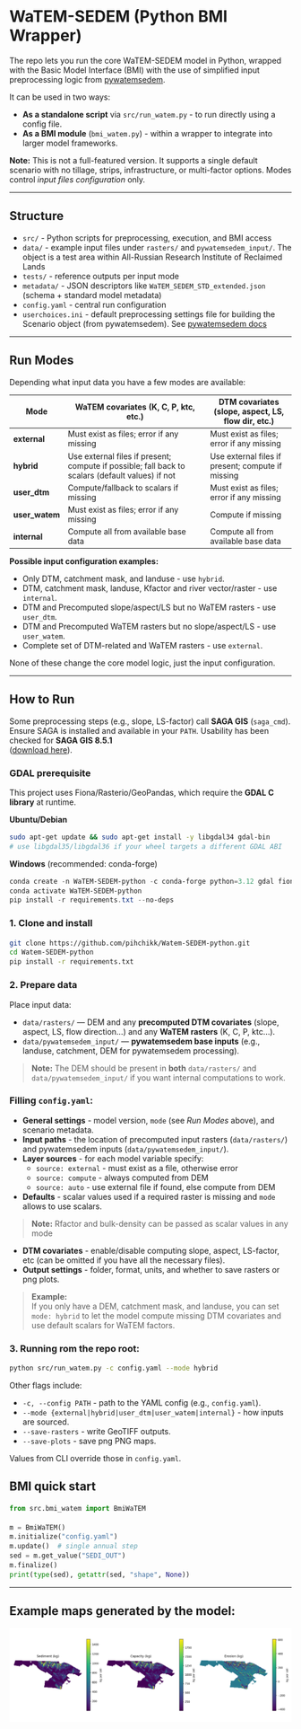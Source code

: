# WaTEM-SEDEM (Python BMI Wrapper)

The repo lets you run the core WaTEM-SEDEM model in Python, wrapped with the Basic Model Interface (BMI) with the use of simplified input preprocessing logic from [pywatemsedem](https://github.com/watem-sedem/pywatemsedem).

It can be used in two ways:

- **As a standalone script** via `src/run_watem.py` - to run directly using a config file.  
- **As a BMI module** (`bmi_watem.py`) - within a wrapper to integrate into larger model frameworks.

**Note:** This is not a full-featured version. It supports a single default scenario with no tillage, strips, infrastructure, or multi-factor options. Modes control *input files configuration* only.

---

## Structure

- `src/` - Python scripts for preprocessing, execution, and BMI access  
- `data/` - example input files under `rasters/` and `pywatemsedem_input/`. The object is a test area within All-Russian Research Institute of Reclaimed Lands   
- `tests/` - reference outputs per input mode  
- `metadata/` - JSON descriptors like `WaTEM_SEDEM_STD_extended.json` (schema + standard model metadata)  
- `config.yaml` - central run configuration
- `userchoices.ini` - default preprocessing settings file for building the Scenario object (from pywatemsedem). See [pywatemsedem docs](https://watem-sedem.github.io/pywatemsedem/getting-started/api.html)
---

## Run Modes

Depending what input data you have a few modes are available:

| Mode          | WaTEM covariates (K, C, P, ktc, etc.)     | DTM covariates (slope, aspect, LS, flow dir, etc.)             |
|---------------|------------------------------------------|----------------------------------------------------------------|
| **external**  | Must exist as files; error if any missing | Must exist as files; error if any missing                      |
| **hybrid**    | Use external files if present; compute if possible; fall back to scalars (default values) if not | Use external files if present; compute if missing              |
| **user_dtm**  | Compute/fallback to scalars if missing    | Must exist as files; error if any missing                      |
| **user_watem**| Must exist as files; error if any missing | Compute if missing                                             |
| **internal**  | Compute all from available base data      | Compute all from available base data                           |

**Possible input configuration examples:**  
- Only DTM, catchment mask, and landuse - use `hybrid`.
- DTM, catchment mask, landuse, Kfactor and river vector/raster - use `internal`.  
- DTM and Precomputed slope/aspect/LS but no WaTEM rasters - use `user_dtm`.  
- DTM and Precomputed WaTEM rasters but no slope/aspect/LS - use `user_watem`.  
- Complete set of DTM-related and WaTEM rasters - use `external`.  

None of these change the core model logic, just the input configuration.

---

## How to Run

Some preprocessing steps (e.g., slope, LS-factor) call **SAGA GIS** (`saga_cmd`).  
Ensure SAGA is installed and available in your `PATH`. Usability has been checked for **SAGA GIS 8.5.1**  
([download here](https://sourceforge.net/projects/saga-gis/files/SAGA%20-%208/SAGA%20-%208.5.1/)).

### GDAL prerequisite
This project uses Fiona/Rasterio/GeoPandas, which require the **GDAL C library** at runtime.

**Ubuntu/Debian**
```bash
sudo apt-get update && sudo apt-get install -y libgdal34 gdal-bin
# use libgdal35/libgdal36 if your wheel targets a different GDAL ABI
```

**Windows** (recommended: conda-forge)
```powershell
conda create -n WaTEM-SEDEM-python -c conda-forge python=3.12 gdal fiona rasterio geopandas pyproj shapely
conda activate WaTEM-SEDEM-python
pip install -r requirements.txt --no-deps
```


### 1. Clone and install
```bash
git clone https://github.com/pihchikk/Watem-SEDEM-python.git
cd Watem-SEDEM-python
pip install -r requirements.txt
```
### 2. Prepare data

Place input data:

- `data/rasters/` — DEM and any **precomputed DTM covariates** (slope, aspect, LS, flow direction…) and any **WaTEM rasters** (K, C, P, ktc…).
- `data/pywatemsedem_input/` — **pywatemsedem base inputs** (e.g., landuse, catchment, DEM for pywatemsedem processing).

> **Note:** The DEM should be present in **both** `data/rasters/` and `data/pywatemsedem_input/` if you want internal computations to work.

### Filling `config.yaml`:

- **General settings** - model version, `mode` (see *Run Modes* above), and scenario metadata.  
- **Input paths** - the location of precomputed input rasters (`data/rasters/`) and pywatemsedem inputs (`data/pywatemsedem_input/`).  
- **Layer sources** - for each model variable specify:
  - `source: external` - must exist as a file, otherwise error  
  - `source: compute` - always computed from DEM  
  - `source: auto` - use external file if found, else compute from DEM  
- **Defaults** - scalar values used if a required raster is missing and `mode` allows to use scalars.
> **Note:** Rfactor and bulk-density can be passed as scalar values in any mode 
- **DTM covariates** - enable/disable computing slope, aspect, LS-factor, etc (can be omitted if you have all the necessary files).  
- **Output settings** - folder, format, units, and whether to save rasters or png plots.

> **Example:**  
> If you only have a DEM, catchment mask, and landuse, you can set  
> `mode: hybrid` to let the model compute missing DTM covariates and use default scalars for WaTEM factors.

### 3. Running rom the repo root:
```bash
python src/run_watem.py -c config.yaml --mode hybrid
```
Other flags include:

- `-c, --config PATH` - path to the YAML config (e.g., `config.yaml`).
- `--mode {external|hybrid|user_dtm|user_watem|internal}` - how inputs are sourced.
- `--save-rasters` - write GeoTIFF outputs.
- `--save-plots` - save png PNG maps.

Values from CLI override those in `config.yaml`.

## BMI quick start

```python
from src.bmi_watem import BmiWaTEM

m = BmiWaTEM()
m.initialize("config.yaml")
m.update()  # single annual step
sed = m.get_value("SEDI_OUT")
m.finalize()
print(type(sed), getattr(sed, "shape", None))
```
---

## Example maps generated by the model:

![Example results](tests/tests_hybrid/maps.png)
